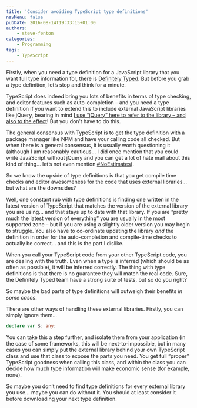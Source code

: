 ```yaml
---
title: 'Consider avoiding TypeScript type definitions'
navMenu: false
pubDate: 2016-08-14T19:33:15+01:00
authors:
    - steve-fenton
categories:
    - Programming
tags:
    - TypeScript
---
```


Firstly, when you need a type definition for a JavaScript library that you want full type information for, there is [Definitely Typed](https://github.com/DefinitelyTyped/DefinitelyTyped). But before you grab a type definition, let’s stop and think for a minute.

TypeScript does indeed bring you lots of benefits in terms of type checking, and editor features such as auto-completion – and you need a type definition if you want to extend this to include external JavaScript libraries like jQuery, bearing in mind [I use “jQuery” here to refer to the library – and also to the effect](/blog/2013/06/the-novice-view-of-jquery/)! But you don’t have to do this.

The general consensus with TypeScript is to get the type definition with a package manager like NPM and have your calling code all checked. But when there is a general consensus, it is usually worth questioning it (although I am reasonably cautious… I did once mention that you could write JavaScript without jQuery and you can get a lot of hate mail about this kind of thing… let’s not even mention [\#NoEstimates](/tag/noestimates/)).

So we know the upside of type definitions is that you get compile time checks and editor awesomeness for the code that uses external libraries… but what are the downsides?

Well, one constant rub with type definitions is finding one written in the latest version of TypeScript that matches the version of the external library you are using… and that stays up to date with that library. If you are “pretty much the latest version of everything” you are usually in the most supported zone – but if you are using a slightly older version you may begin to struggle. You also have to co-ordinate updating the library *and* the definition in order for the auto-completion and compile-time checks to actually be correct… and this is the part I dislike.

When you call your TypeScript code from your other TypeScript code, you are dealing with the truth. Even when a type is inferred (which should be as often as possible), it will be inferred correctly. The thing with type definitions is that there is no guarantee they will match the real code. Sure, the Definitely Typed team have a strong suite of tests, but so do you right?

So maybe the bad parts of type definitions will outweigh their benefits *in some cases*.

There are other ways of handling these external libraries. Firstly, you can simply ignore them…

```typescript
declare var $: any;
```

You can take this a step further, and isolate them from your application (in the case of some frameworks, this will be next-to-impossible, but in many cases you can simply put the external library behind your own TypeScript class and use that class to expose the parts you need. You get full “proper” TypeScript goodness when calling this class, and within the class you can decide how much type information will make economic sense (for example, none).

So maybe you don’t need to find type definitions for every external library you use… maybe you can do without it. You should at least consider it before downloading your next type definition.
